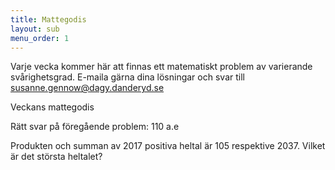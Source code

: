 ```yaml
---
title: Mattegodis
layout: sub
menu_order: 1
---
```


Varje vecka kommer här att finnas ett matematiskt problem av varierande svårighetsgrad. E-maila gärna dina lösningar och svar till
[susanne.gennow@dagy.danderyd.se](mailto:susanne.gennow@dagy.danderyd.se)

Veckans mattegodis

Rätt svar på föregående problem: 110 a.e

Produkten och summan av 2017 positiva heltal är 105 respektive
2037. Vilket är det största heltalet?
